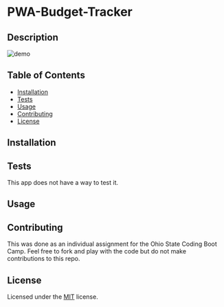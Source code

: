 # PWA-Budget-Tracker

## Description


![demo](./assets/demo.gif)

## Table of Contents
- [Installation](#installation)
- [Tests](#tests)
- [Usage](#usage)
- [Contributing](#contributing)
- [License](#license)

## Installation

## Tests
This app does not have a way to test it.

## Usage

## Contributing 
This was done as an individual assignment for the Ohio State Coding Boot Camp. Feel free to fork and play with the code but do not make contributions to this repo. 

## License 
Licensed under the [MIT](./assets/LICENSE.txt) license.